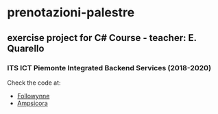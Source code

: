 # prenotazioni-palestre
## exercise project for C# Course - teacher: E. Quarello
### ITS ICT Piemonte Integrated Backend Services (2018-2020)

Check the code at:
- [Followynne](https://github.com/followynne/prenotazioni-palestre)
- [Ampsicora](https://github.com/Ampsicora/prenotazioni-palestre)